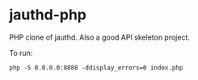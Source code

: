 # jauthd-php
PHP clone of jauthd.  Also a good API skeleton project.

To run:
```
php -S 0.0.0.0:8888 -ddisplay_errors=0 index.php
```
